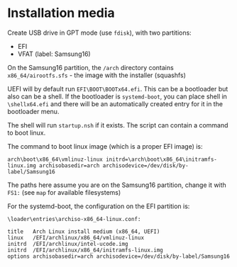 
# Installation media

Create USB drive in GPT mode (use `fdisk`), with two partitions:
- EFI
- VFAT (label: Samsung16)

On the Samsung16 partition, the `/arch` directory contains `x86_64/airootfs.sfs` - the image with the installer (squashfs)

UEFI will by default run `EFI\BOOT\BOOTx64.efi`. This can be a bootloader but also can be a shell. If the bootloader is `systemd-boot`, you can place shell in `\shellx64.efi` and there will be an automatically created entry for it in the bootloader menu.

The shell will run `startup.nsh` if it exists. The script can contain a command to boot linux.

The command to boot linux image (which is a proper EFI image) is:
```
arch\boot\x86_64\vmlinuz-linux initrd=\arch\boot\x86_64\initramfs-linux.img archisobasedir=arch archisodevice=/dev/disk/by-label/Samsung16
```
The paths here assume you are on the Samsung16 partition, change it with `FS1:` (see `map` for available filesystems)

For the systemd-boot, the configuration on the EFI partition is:
```
\loader\entries\archiso-x86_64-linux.conf:

title   Arch Linux install medium (x86_64, UEFI)
linux   /EFI/archlinux/x86_64/vmlinuz-linux
initrd  /EFI/archlinux/intel-ucode.img
initrd  /EFI/archlinux/x86_64/initramfs-linux.img
options archisobasedir=arch archisodevice=/dev/disk/by-label/Samsung16
```

